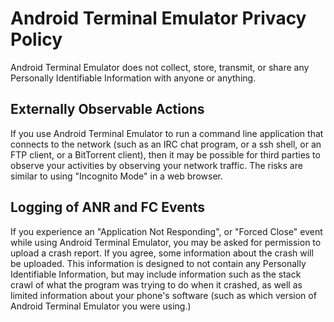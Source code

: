 # Android Terminal Emulator Privacy Policy

Android Terminal Emulator does not collect, store, transmit, or share any Personally Identifiable Information with anyone or anything.

## Externally Observable Actions

If you use Android Terminal Emulator to run a command line application that connects to the network (such as an IRC chat program, or a ssh shell, or an FTP client, or a BitTorrent client), then it may be possible for third parties to observe your activities by observing your network traffic. The risks are similar to using "Incognito Mode" in a web browser.

## Logging of ANR and FC Events

If you experience an "Application Not Responding", or "Forced Close" event while using Android Terminal Emulator, you may be asked for permission to upload a crash report. If you agree, some information about the crash will be uploaded. This information is designed to not contain any Personally Identifiable Information, but may include information such as the stack crawl of what the program was trying to do when it crashed, as well as limited information about your phone's software (such as which version of Android Terminal Emulator you were using.)
